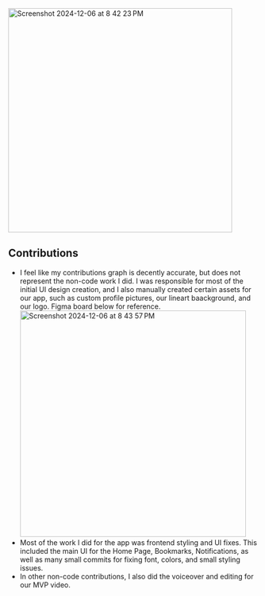 <img width="451" alt="Screenshot 2024-12-06 at 8 42 23 PM" src="https://github.com/user-attachments/assets/4339c1d3-6e8f-43ed-b388-d6beb8f5ff69">


## Contributions
- I feel like my contributions graph is decently accurate, but does not represent the non-code work I did. I was responsible for most of the initial UI design creation, and I also manually created certain assets for our app, such as custom profile pictures, our lineart baackground, and our logo.
      Figma board below for reference.
  <img width="455" alt="Screenshot 2024-12-06 at 8 43 57 PM" src="https://github.com/user-attachments/assets/9493830d-a1dd-4757-95bb-8509fae8ae58">
- Most of the work I did for the app was frontend styling and UI fixes. This included the main UI for the Home Page, Bookmarks, Notifications, as well as many small commits for fixing font, colors, and small styling issues.
- In other non-code contributions, I also did the voiceover and editing for our MVP video.
